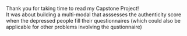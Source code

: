Thank you for taking time to read my Capstone Project! <br>
It was about building a multi-modal that asssesses the authenticity score when the depressed people fill their questionnaires (which could also be applicable for other problems involving the qustionnaire)

